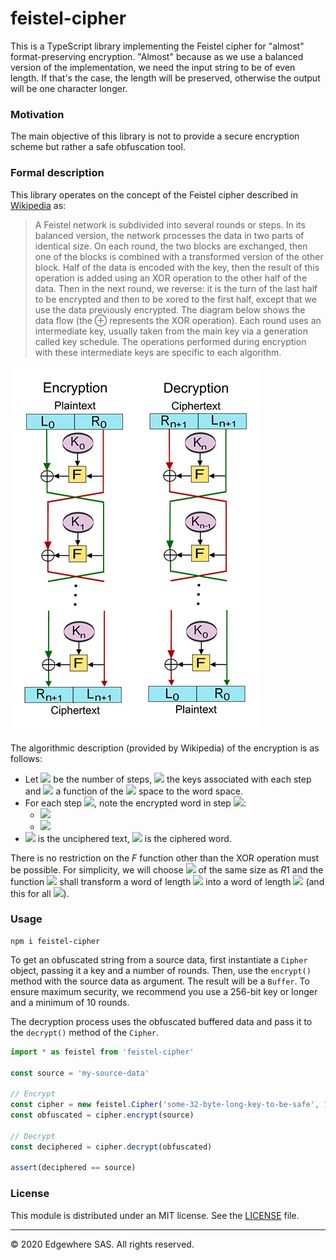 # feistel-cipher

This is a TypeScript library implementing the Feistel cipher for "almost" format-preserving encryption.
"Almost" because as we use a balanced version of the implementation, we need the input string to be of even length. If that's the case, the length will be preserved, otherwise the output will be one character longer.

### Motivation

The main objective of this library is not to provide a secure encryption scheme but rather a safe obfuscation tool.


### Formal description

This library operates on the concept of the Feistel cipher described in [Wikipedia](https://en.wikipedia.org/wiki/Feistel_cipher) as:
> A Feistel network is subdivided into several rounds or steps. In its balanced version, the network processes the data in two parts of identical size. On each round, the two blocks are exchanged, then one of the blocks is combined with a transformed version of the other block.
> Half of the data is encoded with the key, then the result of this operation is added using an XOR operation to the other half of the data.
> Then in the next round, we reverse: it is the turn of the last half to be encrypted and then to be xored to the first half, except that we use the data previously encrypted.
> The diagram below shows the data flow (the $\oplus$ represents the XOR operation). Each round uses an intermediate key, usually taken from the main key via a generation called key schedule. The operations performed during encryption with these intermediate keys are specific to each algorithm.

![](assets/400px-Feistel_cipher_diagram_en.svg.png)

The algorithmic description (provided by Wikipedia) of the encryption is as follows:
* Let <img src="https://latex.codecogs.com/gif.latex?n+1" /> be the number of steps, <img src="https://latex.codecogs.com/gif.latex?K_{0}, K_{1}, ..., K_{n}" /> the keys associated with each step and <img src="https://latex.codecogs.com/gif.latex?F:\Omega\times\mathcal{K}\mapsto\Omega" /> a function of the <img src="https://latex.codecogs.com/gif.latex?(words\times keys)" /> space to the word space.
* For each step <img src="https://latex.codecogs.com/gif.latex?i \in [0; n]" />, note the encrypted word in step <img src="https://latex.codecogs.com/gif.latex?i, m_{i} = L_{i} || R_{i}" />:
  * <img src="https://latex.codecogs.com/gif.latex?L_{i+1}=R_{i}" />
  * <img src="https://latex.codecogs.com/gif.latex?R_{i+1}=L_{i} \oplus F(L_{i},K_{i})" />
* <img src="https://latex.codecogs.com/gif.latex?m_{0}=L_{0}||R_{0}" /> is the unciphered text, <img src="https://latex.codecogs.com/gif.latex?m_{n+1}=L_{n+1}||R_{n+1}" /> is the ciphered word.

There is no restriction on the $F$ function other than the XOR operation must be possible. For simplicity, we will choose <img src="https://latex.codecogs.com/gif.latex?L1" /> of the same size as $R1$ and the function <img src="https://latex.codecogs.com/gif.latex?F" /> shall transform a word of length <img src="https://latex.codecogs.com/gif.latex?k" /> into a word of length <img src="https://latex.codecogs.com/gif.latex?k" /> (and this for all <img src="https://latex.codecogs.com/gif.latex?k" />).


### Usage

```
npm i feistel-cipher
```

To get an obfuscated string from a source data, first instantiate a `Cipher` object, passing it a key and a number of rounds.
Then, use the `encrypt()` method with the source data as argument. The result will be a `Buffer`.
To ensure maximum security, we recommend you use a 256-bit key or longer and a minimum of 10 rounds.

The decryption process uses the obfuscated buffered data and pass it to the `decrypt()` method of the `Cipher`. 

```typescript
import * as feistel from 'feistel-cipher'

const source = 'my-source-data'

// Encrypt
const cipher = new feistel.Cipher('some-32-byte-long-key-to-be-safe', 10)
const obfuscated = cipher.encrypt(source)

// Decrypt
const deciphered = cipher.decrypt(obfuscated)

assert(deciphered == source)
```


### License

This module is distributed under an MIT license.
See the [LICENSE](LICENSE) file.


<hr />
&copy; 2020 Edgewhere SAS. All rights reserved.